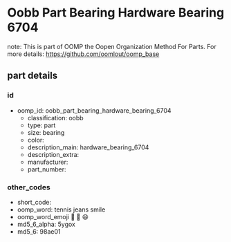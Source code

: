 # Oobb Part Bearing Hardware Bearing 6704  

note: This is part of OOMP the Oopen Organization Method For Parts. For more details: https://github.com/oomlout/oomp_base

##  part details





### id
* oomp_id: oobb_part_bearing_hardware_bearing_6704
  * classification: oobb
  * type: part
  * size: bearing
  * color: 
  * description_main: hardware_bearing_6704
  * description_extra: 
  * manufacturer: 
  * part_number: 

### other_codes
* short_code: 
* oomp_word: tennis jeans smile
* oomp_word_emoji :tennis: :jeans: :smile:
* md5_6_alpha: 5ygox
* md5_6: 98ae01